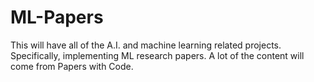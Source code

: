# ML-Papers
This will have all of the A.I. and machine learning related projects. Specifically, implementing ML research papers. A lot of the content will come from Papers with Code.   
